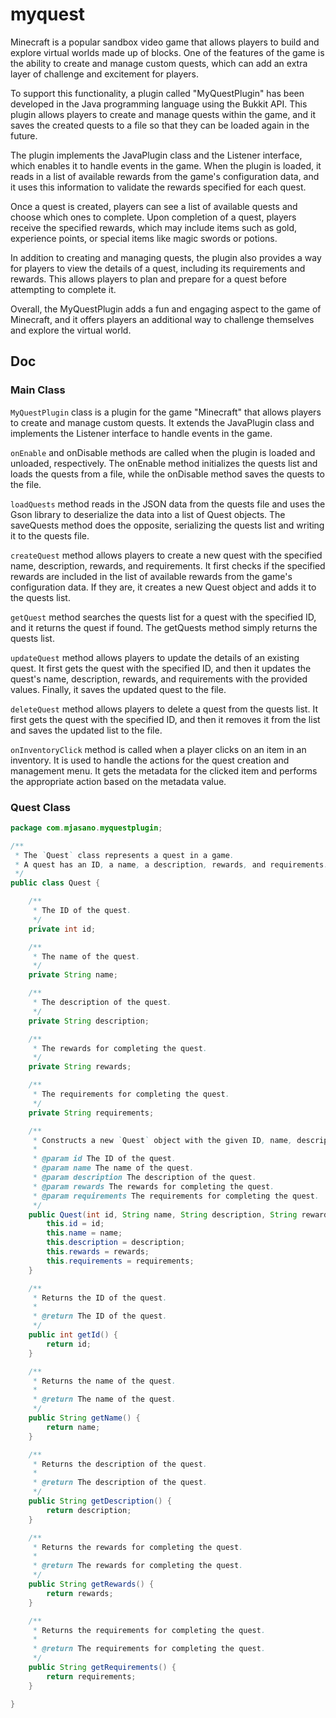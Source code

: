 # myquest
Minecraft is a popular sandbox video game that allows players to build and explore virtual worlds made up of blocks. One of the features of the game is the ability to create and manage custom quests, which can add an extra layer of challenge and excitement for players.

To support this functionality, a plugin called "MyQuestPlugin" has been developed in the Java programming language using the Bukkit API. This plugin allows players to create and manage quests within the game, and it saves the created quests to a file so that they can be loaded again in the future.

The plugin implements the JavaPlugin class and the Listener interface, which enables it to handle events in the game. When the plugin is loaded, it reads in a list of available rewards from the game's configuration data, and it uses this information to validate the rewards specified for each quest.

Once a quest is created, players can see a list of available quests and choose which ones to complete. Upon completion of a quest, players receive the specified rewards, which may include items such as gold, experience points, or special items like magic swords or potions.

In addition to creating and managing quests, the plugin also provides a way for players to view the details of a quest, including its requirements and rewards. This allows players to plan and prepare for a quest before attempting to complete it.

Overall, the MyQuestPlugin adds a fun and engaging aspect to the game of Minecraft, and it offers players an additional way to challenge themselves and explore the virtual world.

## Doc 
### Main Class

`MyQuestPlugin` class is a plugin for the game "Minecraft" that allows players to create and manage custom quests. It extends the JavaPlugin class and implements the Listener interface to handle events in the game.

`onEnable` and onDisable methods are called when the plugin is loaded and unloaded, respectively. The onEnable method initializes the quests list and loads the quests from a file, while the onDisable method saves the quests to the file.

`loadQuests` method reads in the JSON data from the quests file and uses the Gson library to deserialize the data into a list of Quest objects. The saveQuests method does the opposite, serializing the quests list and writing it to the quests file.

`createQuest` method allows players to create a new quest with the specified name, description, rewards, and requirements. It first checks if the specified rewards are included in the list of available rewards from the game's configuration data. If they are, it creates a new Quest object and adds it to the quests list.

`getQuest` method searches the quests list for a quest with the specified ID, and it returns the quest if found. The getQuests method simply returns the quests list.

`updateQuest` method allows players to update the details of an existing quest. It first gets the quest with the specified ID, and then it updates the quest's name, description, rewards, and requirements with the provided values. Finally, it saves the updated quest to the file.

`deleteQuest` method allows players to delete a quest from the quests list. It first gets the quest with the specified ID, and then it removes it from the list and saves the updated list to the file.

`onInventoryClick` method is called when a player clicks on an item in an inventory. It is used to handle the actions for the quest creation and management menu. It gets the metadata for the clicked item and performs the appropriate action based on the metadata value.

### Quest Class
```java
package com.mjasano.myquestplugin;

/**
 * The `Quest` class represents a quest in a game.
 * A quest has an ID, a name, a description, rewards, and requirements.
 */
public class Quest {

    /**
     * The ID of the quest.
     */
    private int id;

    /**
     * The name of the quest.
     */
    private String name;

    /**
     * The description of the quest.
     */
    private String description;

    /**
     * The rewards for completing the quest.
     */
    private String rewards;

    /**
     * The requirements for completing the quest.
     */
    private String requirements;

    /**
     * Constructs a new `Quest` object with the given ID, name, description, rewards, and requirements.
     *
     * @param id The ID of the quest.
     * @param name The name of the quest.
     * @param description The description of the quest.
     * @param rewards The rewards for completing the quest.
     * @param requirements The requirements for completing the quest.
     */
    public Quest(int id, String name, String description, String rewards, String requirements) {
        this.id = id;
        this.name = name;
        this.description = description;
        this.rewards = rewards;
        this.requirements = requirements;
    }

    /**
     * Returns the ID of the quest.
     *
     * @return The ID of the quest.
     */
    public int getId() {
        return id;
    }

    /**
     * Returns the name of the quest.
     *
     * @return The name of the quest.
     */
    public String getName() {
        return name;
    }

    /**
     * Returns the description of the quest.
     *
     * @return The description of the quest.
     */
    public String getDescription() {
        return description;
    }

    /**
     * Returns the rewards for completing the quest.
     *
     * @return The rewards for completing the quest.
     */
    public String getRewards() {
        return rewards;
    }

    /**
     * Returns the requirements for completing the quest.
     *
     * @return The requirements for completing the quest.
     */
    public String getRequirements() {
        return requirements;
    }

}
```
